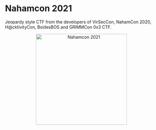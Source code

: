 # Nahamcon 2021

Jeopardy style CTF from the developers of VirSecCon, NahamCon 2020, H@cktivityCon, BsidesBOS and GRIMMCon 0x3 CTF.

<p align="center">
  <img width="300px" alt="Nahamcon 2021" src="/assets/images/nahamconctf-logo.png">
</p>

